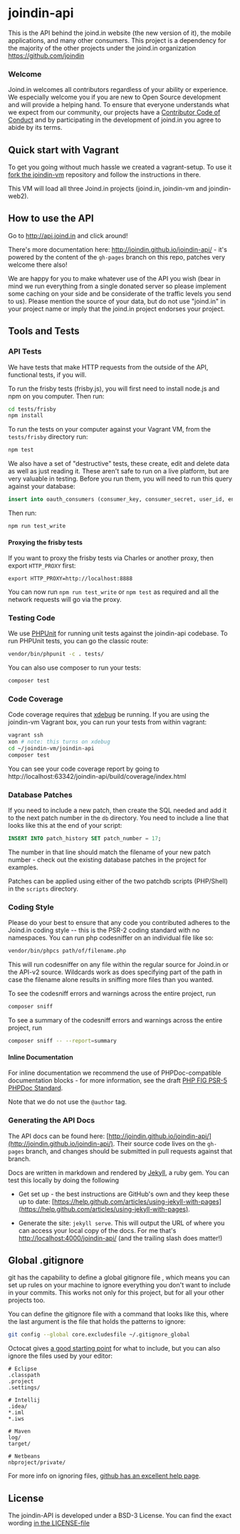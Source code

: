 # joindin-api

This is the API behind the joind.in website (the new version of it), the mobile applications, and many other consumers.  This project is a dependency for the majority of the other projects under the joind.in organization https://github.com/joindin

### Welcome

Joind.in welcomes all contributors regardless of your ability or experience. We especially welcome
you if you are new to Open Source development and will provide a helping hand. To ensure that
everyone understands what we expect from our community, our projects have a [Contributor Code of
Conduct](CODE_OF_CONDUCT.md) and by participating in the development of joind.in you agree to abide
by its terms.

## Quick start with Vagrant

To get you going without much hassle we created a vagrant-setup. To use it [fork the joindin-vm](https://github.com/joindin/joindin-vm) repository and follow the instructions in there.

This VM will load all three Joind.in projects (joind.in, joindin-vm and joindin-web2).

## How to use the API

Go to http://api.joind.in and click around!

There's more documentation here: http://joindin.github.io/joindin-api/ - it's powered by the content of the ``gh-pages`` branch on this repo, patches very welcome there also!

We are happy for you to make whatever use of the API you wish (bear in mind we run everything from a single donated server so please implement some caching on your side and be considerate of the traffic levels you send to us). Please mention the source of your data, but do not use "joind.in" in your project name or imply that the joind.in project endorses your project.

## Tools and Tests

### API Tests

We have tests that make HTTP requests from the outside of the API, functional tests, if you will.

To run the frisby tests (frisby.js), you will first need to install node.js and
npm on you computer.  Then run:

```bash
cd tests/frisby
npm install
```

To run the tests on your computer against your Vagrant VM, from the `tests/frisby` directory run:

```bash
npm test
```

We also have a set of "destructive" tests, these create, edit and delete data as well as just reading it.  These aren't safe to run on a live platform, but are very valuable in testing.  Before you run them, you will need to run this query against your database:

```sql
insert into oauth_consumers (consumer_key, consumer_secret, user_id, enable_password_grant) values ('0000', '1111', '1', '1');
```

Then run:

```bash
npm run test_write
```

#### Proxying the frisby tests

If you want to proxy the frisby tests via Charles or another proxy, then export `HTTP_PROXY` first:

    export HTTP_PROXY=http://localhost:8888

You can now run `npm run test_write` or `npm test` as required and all the network requests will go via the proxy.

### Testing Code
We use [PHPUnit](https://phpunit.de/documentation.html) for running unit tests against the joindin-api codebase.
To run PHPUnit tests, you can go the classic route:
```bash
vendor/bin/phpunit -c . tests/
```
You can also use composer to run your tests:
```bash
composer test
```
### Code Coverage
Code coverage requires that [xdebug](https://xdebug.org/) be running. If you are using the joindin-vm Vagrant box, you can run your tests from within vagrant:
```bash
vagrant ssh
xon # note: this turns on xdebug
cd ~/joindin-vm/joindin-api
composer test
```
You can see your code coverage report by going to http://localhost:63342/joindin-api/build/coverage/index.html

### Database Patches

If you need to include a new patch, then create the SQL needed and add it to the next patch number in the `db` directory. You need to include a line that looks like this at the end of your script:

```sql
INSERT INTO patch_history SET patch_number = 17;
```

The number in that line should match the filename of your new patch number - check out the existing database patches in the project for examples.

Patches can be applied using either of the two patchdb scripts (PHP/Shell) in the `scripts` directory.

### Coding Style

Please do your best to ensure that any code you contributed adheres to the
Joind.in coding style -- this is the PSR-2 coding standard with no namespaces.
You can run php codesniffer on an individual file like so:

```bash
vendor/bin/phpcs path/of/filename.php
```

This will run codesniffer on any file within the regular source for Joind.in or the
API-v2 source. Wildcards work as does specifying part of the path in case the
filename alone results in sniffing more files than you wanted.

To see the codesniff errors and warnings across the entire project, run

```bash
composer sniff
```

To see a summary of the codesniff errors and warnings across the entire project, run

```bash
composer sniff -- --report=summary
```

#### Inline Documentation

For inline documentation we recommend the use of PHPDoc-compatible documentation
blocks - for more information, see the draft [PHP FIG PSR-5 PHPDoc Standard](https://github.com/phpDocumentor/fig-standards/blob/master/proposed/phpdoc.md).

Note that we do not use the ```@author``` tag.

### Generating the API Docs

The API docs can be found here: [http://joindin.github.io/joindin-api/](http://joindin.github.io/joindin-api/).  Their source code lives on the ``gh-pages`` branch, and changes should be submitted in pull requests against that branch.

Docs are written in markdown and rendered by [Jekyll](http://jekyllrb.com/), a ruby gem.  You can test this locally by doing the following

* Get set up - the best instructions are GitHub's own and they keep these up to date: [https://help.github.com/articles/using-jekyll-with-pages](https://help.github.com/articles/using-jekyll-with-pages).

* Generate the site: ``jekyll serve``.  This will output the URL of where you can access your local copy of the docs.  For me that's [http://localhost:4000/joindin-api/](http://localhost:4000/joindin-api/) (and the trailing slash does matter!)

## Global .gitignore

git has the capability to define a global gitignore file , which means you can 
set up rules on your machine to ignore everything you don't want to include in 
your commits. This works not only for this project, but for all your other
projects too.

You can define the gitignore file with a command that looks like this, where the 
last argument is the file that holds the patterns to ignore: 

```bash
git config --global core.excludesfile ~/.gitignore_global
```

Octocat gives [a good starting point](https://gist.github.com/octocat/9257657) for 
what to include, but you can also ignore the files used by your editor:

    # Eclipse
    .classpath
    .project
    .settings/
    
    # Intellij
    .idea/
    *.iml
    *.iws
        
    # Maven
    log/
    target/

    # Netbeans
    nbproject/private/

For more info on ignoring files, [github has an excellent help page](https://help.github.com/articles/ignoring-files/).

## License

The joindin-API is developed under a BSD-3 License. You can find the exact wording [in the LICENSE-file](LICENSE)
